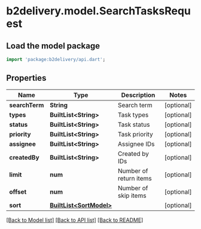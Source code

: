 # b2delivery.model.SearchTasksRequest

## Load the model package
```dart
import 'package:b2delivery/api.dart';
```

## Properties
Name | Type | Description | Notes
------------ | ------------- | ------------- | -------------
**searchTerm** | **String** | Search term | [optional] 
**types** | **BuiltList&lt;String&gt;** | Task types | [optional] 
**status** | **BuiltList&lt;String&gt;** | Task status | [optional] 
**priority** | **BuiltList&lt;String&gt;** | Task priority | [optional] 
**assignee** | **BuiltList&lt;String&gt;** | Assignee IDs | [optional] 
**createdBy** | **BuiltList&lt;String&gt;** | Created by IDs | [optional] 
**limit** | **num** | Number of return items | [optional] 
**offset** | **num** | Number of skip items | [optional] 
**sort** | [**BuiltList&lt;SortModel&gt;**](SortModel.md) |  | [optional] 

[[Back to Model list]](../README.md#documentation-for-models) [[Back to API list]](../README.md#documentation-for-api-endpoints) [[Back to README]](../README.md)


